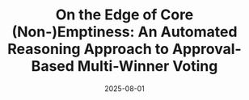 ---
title: "On the Edge of Core (Non-)Emptiness: An Automated Reasoning Approach to Approval-Based Multi-Winner Voting"
collection: publications
# permalink: /publication/2023-08-19-The-Computational-Complexity-of-Single-Player-Imperfect-Recall-Games
# permalink: '/files/paper11.pdf' #../files/paper11.pdf #../files/preservinggametrafos.pdf #/files/paper1.pdf 
# filelink: '/files/empty.pdf' 
# excerpt: 'This paper is about the number 1. The number 2 is left for future work.'
date: 2025-08-01
authors: 'Ratip Emin Berker<sup>==</sup>, Emanuel Tewolde<sup>==</sup>, Vincent Conitzer, Mingyu Guo, Marijn Heule, Lirong Xia'
# status: 'Published in'
# venue: 'Association for the Advancement of Artificial Intelligence (AAAI) 2025'
# distinction: '<b>Oral</b> (Top 4.6%)'
# award: '<i class="fas fa-award"></i> <b> Best Poster Award </b> (Competing with 674 posters)'
# paperurl: 'https://www.ijcai.org/proceedings/2023/321'
# arxivurl:  'https://arxiv.org/abs/2505.19212'
#slidesurl: 'https://arxiv.org/abs/2111.00076'
# videourl: 'https://youtu.be/X7eEPIJ3dV8'
#citation: 'Your Name, You. (2009). &quot;Paper Title Number 1.&quot; <i>Journal 1</i>. 1(1).'
# image: '/images/dblpicon.png'

#<a href=" ../files/CV_Emanuel_Tewolde_26_04_23.pdf " target="_blank"  rel="noopener noreferrer" style="text-decoration: none">CV</a>, Bla bla, <a href=" ../files/paper1.pdf " target="_blank"  rel="noopener noreferrer" style="text-decoration: none">paper1</a>, Bla bla, <a href=" ../files/preservinggametrafos.pdf " target="_blank"  rel="noopener noreferrer" style="text-decoration: none">GEB23preprint</a> 
---